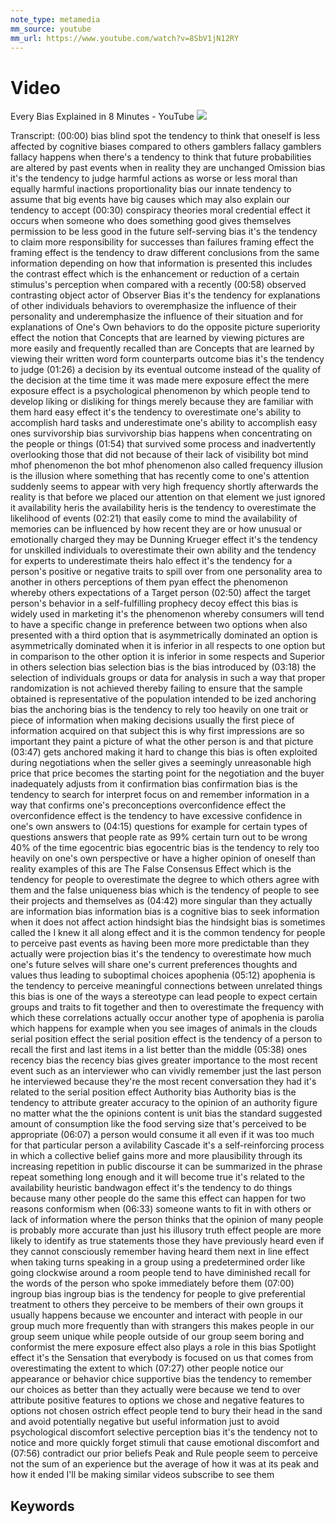 ```yaml
---
note_type: metamedia
mm_source: youtube
mm_url: https://www.youtube.com/watch?v=8SbV1jN12RY
---
```


# Video

Every Bias Explained in 8 Minutes - YouTube
![](https://www.youtube.com/watch?v=8SbV1jN12RY)

Transcript:
(00:00) bias blind spot the tendency to think that oneself is less affected by cognitive biases compared to others gamblers fallacy gamblers fallacy happens when there's a tendency to think that future probabilities are altered by past events when in reality they are unchanged Omission bias it's the tendency to judge harmful actions as worse or less moral than equally harmful inactions proportionality bias our innate tendency to assume that big events have big causes which may also explain our tendency to accept
(00:30) conspiracy theories moral credential effect it occurs when someone who does something good gives themselves permission to be less good in the future self-serving bias it's the tendency to claim more responsibility for successes than failures framing effect the framing effect is the tendency to draw different conclusions from the same information depending on how that information is presented this includes the contrast effect which is the enhancement or reduction of a certain stimulus's perception when compared with a recently
(00:58) observed contrasting object actor of Observer Bias it's the tendency for explanations of other individuals behaviors to overemphasize the influence of their personality and underemphasize the influence of their situation and for explanations of One's Own behaviors to do the opposite picture superiority effect the notion that Concepts that are learned by viewing pictures are more easily and frequently recalled than are Concepts that are learned by viewing their written word form counterparts outcome bias it's the tendency to judge
(01:26) a decision by its eventual outcome instead of the quality of the decision at the time time it was made mere exposure effect the mere exposure effect is a psychological phenomenon by which people tend to develop liking or disliking for things merely because they are familiar with them hard easy effect it's the tendency to overestimate one's ability to accomplish hard tasks and underestimate one's ability to accomplish easy ones survivorship bias survivorship bias happens when concentrating on the people or things
(01:54) that survived some process and inadvertently overlooking those that did not because of their lack of visibility bot mind mhof phenomenon the bot mhof phenomenon also called frequency illusion is the illusion where something that has recently come to one's attention suddenly seems to appear with very high frequency shortly afterwards the reality is that before we placed our attention on that element we just ignored it availability heris the availability heris is the tendency to overestimate the likelihood of events
(02:21) that easily come to mind the availability of memories can be influenced by how recent they are or how unusual or emotionally charged they may be Dunning Krueger effect it's the tendency for unskilled individuals to overestimate their own ability and the tendency for experts to underestimate theirs halo effect it's the tendency for a person's positive or negative traits to spill over from one personality area to another in others perceptions of them pyan effect the phenomenon whereby others expectations of a Target person
(02:50) affect the target person's behavior in a self-fulfilling prophecy decoy effect this bias is widely used in marketing it's the phenomenon whereby consumers will tend to have a specific change in preference between two options when also presented with a third option that is asymmetrically dominated an option is asymmetrically dominated when it is inferior in all respects to one option but in comparison to the other option it is inferior in some respects and Superior in others selection bias selection bias is the bias introduced by
(03:18) the selection of individuals groups or data for analysis in such a way that proper randomization is not achieved thereby failing to ensure that the sample obtained is representative of the population intended to be ized anchoring bias the anchoring bias is the tendency to rely too heavily on one trait or piece of information when making decisions usually the first piece of information acquired on that subject this is why first impressions are so important they paint a picture of what the other person is and that picture
(03:47) gets anchored making it hard to change this bias is often exploited during negotiations when the seller gives a seemingly unreasonable high price that price becomes the starting point for the negotiation and the buyer inadequately adjusts from it confirmation bias confirmation bias is the tendency to search for interpret focus on and remember information in a way that confirms one's preconceptions overconfidence effect the overconfidence effect is the tendency to have excessive confidence in one's own answers to
(04:15) questions for example for certain types of questions answers that people rate as 99% certain turn out to be wrong 40% of the time egocentric bias egocentric bias is the tendency to rely too heavily on one's own perspective or have a higher opinion of oneself than reality examples of this are The False Consensus Effect which is the tendency for people to overestimate the degree to which others agree with them and the false uniqueness bias which is the tendency of people to see their projects and themselves as
(04:42) more singular than they actually are information bias information bias is a cognitive bias to seek information when it does not affect action hindsight bias the hindsight bias is sometimes called the I knew it all along effect and it is the common tendency for people to perceive past events as having been more more predictable than they actually were projection bias it's the tendency to overestimate how much one's future selves will share one's current preferences thoughts and values thus leading to suboptimal choices apophenia
(05:12) apophenia is the tendency to perceive meaningful connections between unrelated things this bias is one of the ways a stereotype can lead people to expect certain groups and traits to fit together and then to overestimate the frequency with which these correlations actually occur another type of apophenia is parolia which happens for example when you see images of animals in the clouds serial position effect the serial position effect is the tendency of a person to recall the first and last items in a list better than the middle
(05:38) ones recency bias the recency bias gives greater importance to the most recent event such as an interviewer who can vividly remember just the last person he interviewed because they're the most recent conversation they had it's related to the serial position effect Authority bias Authority bias is the tendency to attribute greater accuracy to the opinion of an authority figure no matter what the the opinions content is unit bias the standard suggested amount of consumption like the food serving size that's perceived to be appropriate
(06:07) a person would consume it all even if it was too much for that particular person a avilability Cascade it's a self-reinforcing process in which a collective belief gains more and more plausibility through its increasing repetition in public discourse it can be summarized in the phrase repeat something long enough and it will become true it's related to the availability heuristic bandwagon effect it's the tendency to do things because many other people do the same this effect can happen for two reasons conformism when
(06:33) someone wants to fit in with others or lack of information where the person thinks that the opinion of many people is probably more accurate than just his illusory truth effect people are more likely to identify as true statements those they have previously heard even if they cannot consciously remember having heard them next in line effect when taking turns speaking in a group using a predetermined order like going clockwise around a room people tend to have diminished recall for the words of the person who spoke immediately before them
(07:00) ingroup bias ingroup bias is the tendency for people to give preferential treatment to others they perceive to be members of their own groups it usually happens because we encounter and interact with people in our group much more frequently than with strangers this makes people in our group seem unique while people outside of our group seem boring and conformist the mere exposure effect also plays a role in this bias Spotlight effect it's the Sensation that everybody is focused on us that comes from overestimating the extent to which
(07:27) other people notice our appearance or behavior chice supportive bias the tendency to remember our choices as better than they actually were because we tend to over attribute positive features to options we chose and negative features to options not chosen ostrich effect people tend to bury their head in the sand and avoid potentially negative but useful information just to avoid psychological discomfort selective perception bias it's the tendency not to notice and more quickly forget stimuli that cause emotional discomfort and
(07:56) contradict our prior beliefs Peak and Rule people seem to perceive not the sum of an experience but the average of how it was at its peak and how it ended I'll be making similar videos subscribe to see them


## Keywords